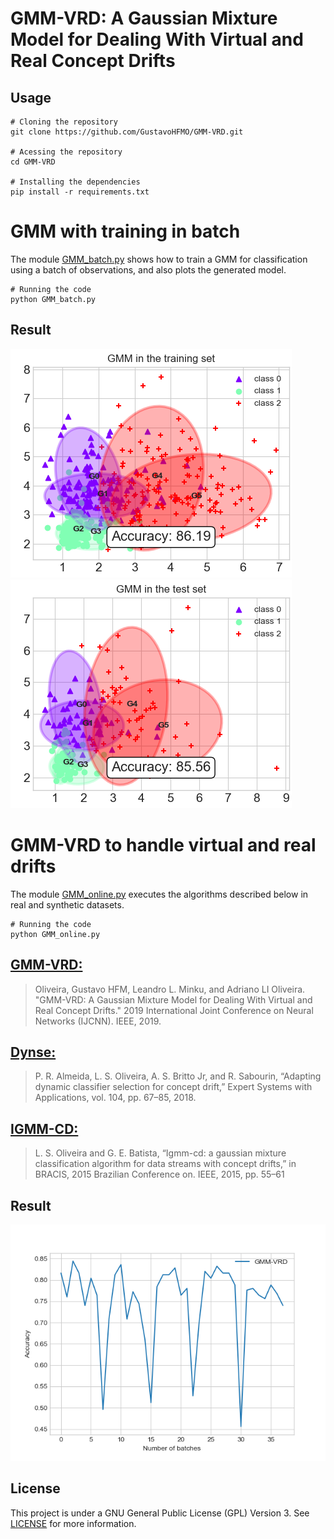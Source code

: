 # GMM-VRD: A Gaussian Mixture Model for Dealing With Virtual and Real Concept Drifts

## Usage
```
# Cloning the repository
git clone https://github.com/GustavoHFMO/GMM-VRD.git

# Acessing the repository
cd GMM-VRD

# Installing the dependencies
pip install -r requirements.txt
```

# GMM with training in batch

The module [GMM_batch.py](https://github.com/GustavoHFMO/GMM-VRD/blob/master/GMM_batch.py) shows how to train a GMM for classification using a batch of observations, and also plots the generated model.

```
# Running the code
python GMM_batch.py
```

## Result
![](https://github.com/GustavoHFMO/GMM-VRD/blob/master/images/gmm_training_set.png)
![](https://github.com/GustavoHFMO/GMM-VRD/blob/master/images/gmm_test_set.png)

# GMM-VRD to handle virtual and real drifts

The module [GMM_online.py](https://github.com/GustavoHFMO/GMM-VRD/blob/master/GMM_online.py) executes the algorithms described below in real and synthetic datasets.

```
# Running the code
python GMM_online.py
```

## [GMM-VRD:](https://github.com/GustavoHFMO/GMM-VRD/blob/master/competitive_algorithms/gmm_vrd.py)
> Oliveira, Gustavo HFM, Leandro L. Minku, and Adriano LI Oliveira. "GMM-VRD: A Gaussian Mixture Model for Dealing With Virtual and Real Concept Drifts." 2019 International Joint Conference on Neural Networks (IJCNN). IEEE, 2019.

## [Dynse:](https://github.com/GustavoHFMO/GMM-VRD/blob/master/competitive_algorithms/dynse.py)
> P. R. Almeida, L. S. Oliveira, A. S. Britto Jr, and R. Sabourin, “Adapting dynamic classifier selection for concept drift,” Expert Systems with Applications, vol. 104, pp. 67–85, 2018.

## [IGMM-CD:](https://github.com/GustavoHFMO/GMM-VRD/blob/master/competitive_algorithms/igmmcd.py)
> L. S. Oliveira and G. E. Batista, “Igmm-cd: a gaussian mixture classification algorithm for data streams with concept drifts,” in BRACIS, 2015 Brazilian Conference on. IEEE, 2015, pp. 55–61

## Result
![](https://github.com/GustavoHFMO/GMM-VRD/blob/master/images/gmm_vrd_execution.png)

## License
This project is under a GNU General Public License (GPL) Version 3. See [LICENSE](https://www.gnu.org/licenses/gpl-3.0-standalone.html) for more information.
